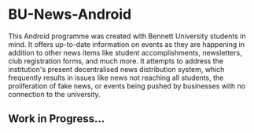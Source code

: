 # BU-News-Android 

This Android programme was created with Bennett University students in mind. It offers up-to-date information on events 
as they are happening in addition to other news items like student accomplishments, newsletters, club registration forms,
and much more. It attempts to address the institution's present decentralised news distribution system, which frequently 
results in issues like news not reaching all students, the proliferation of fake news, or events being pushed by 
businesses with no connection to the university.

## Work in Progress...